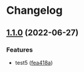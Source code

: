 # Changelog

## [1.1.0](https://github.com/Citysquirrel/release_prac/compare/v1.0.0...v1.1.0) (2022-06-27)


### Features

* test5 ([fea418a](https://github.com/Citysquirrel/release_prac/commit/fea418a70ffe5d7801d0e0a0eb3730e51bacce4c))
